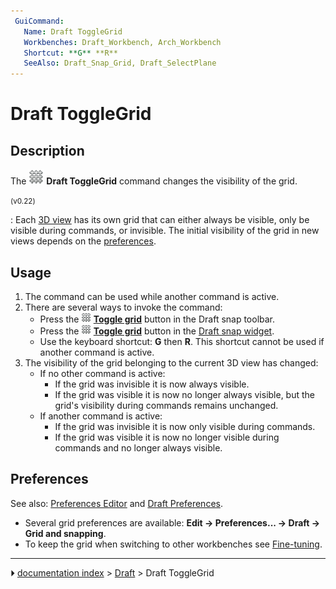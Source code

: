 ```yaml
---
 GuiCommand:
   Name: Draft ToggleGrid
   Workbenches: Draft_Workbench, Arch_Workbench
   Shortcut: **G** **R**
   SeeAlso: Draft_Snap_Grid, Draft_SelectPlane
---
```


# Draft ToggleGrid

## Description

The <img alt="" src=images/Draft_ToggleGrid.svg  style="width:24px;"> **Draft ToggleGrid** command changes the visibility of the grid.


<small>(v0.22)</small> 

: Each [3D view](3D_view.md) has its own grid that can either always be visible, only be visible during commands, or invisible. The initial visibility of the grid in new views depends on the [preferences](#Preferences.md).

## Usage

1.  The command can be used while another command is active.
2.  There are several ways to invoke the command:
    -   Press the **<img src="images/Draft_ToggleGrid.svg" width=16px> [Toggle grid](Draft_ToggleGrid.md)** button in the Draft snap toolbar.
    -   Press the **<img src="images/Draft_ToggleGrid.svg" width=16px> [Toggle grid](Draft_ToggleGrid.md)** button in the [Draft snap widget](Draft_snap_widget.md).
    -   Use the keyboard shortcut: **G** then **R**. This shortcut cannot be used if another command is active.
3.  The visibility of the grid belonging to the current 3D view has changed:
    -   If no other command is active:
        -   If the grid was invisible it is now always visible.
        -   If the grid was visible it is now no longer always visible, but the grid\'s visibility during commands remains unchanged.
    -   If another command is active:
        -   If the grid was invisible it is now only visible during commands.
        -   If the grid was visible it is now no longer visible during commands and no longer always visible.

## Preferences

See also: [Preferences Editor](Preferences_Editor.md) and [Draft Preferences](Draft_Preferences.md).

-   Several grid preferences are available: **Edit → Preferences... → Draft → Grid and snapping**.
-   To keep the grid when switching to other workbenches see [Fine-tuning](Fine-tuning#Draft_Workbench.md).



---
⏵ [documentation index](../README.md) > [Draft](Draft_Workbench.md) > Draft ToggleGrid
